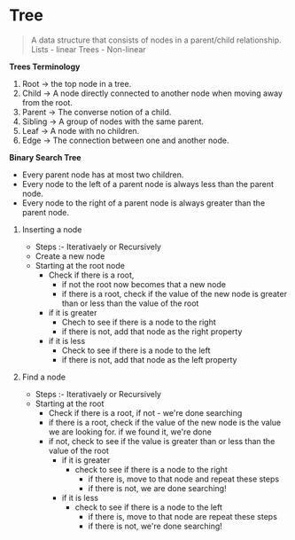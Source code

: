 # Tree

> A data structure that consists of nodes in a parent/child relationship.
> Lists - linear
> Trees - Non-linear

**Trees Terminology**

1. Root -> the top node in a tree.
2. Child -> A node directly connected to another node when moving away from the root.
3. Parent -> The converse notion of a child.
4. Sibling -> A group of nodes with the same parent.
5. Leaf -> A node with no children.
6. Edge -> The connection between one and another node.

**Binary Search Tree**

- Every parent node has at most two children.
- Every node to the left of a parent node is always less than the parent node.
- Every node to the right of a parent node is always greater than the parent node.

1. Inserting a node

   - Steps :- Iterativaely or Recursively
   - Create a new node
   - Starting at the root node
     - Check if there is a root,
       - if not the root now becomes that a new node
       - if there is a root, check if the value of the new node is greater than or less than the value of the root
     - if it is greater
       - Chech to see if there is a node to the right
       - if there is not, add that node as the right property
     - if it is less
       - Check to see if there is a node to the left
       - if there is not, add that node as the left property

2. Find a node

   - Steps :- Iterativaely or Recursively
   - Starting at the root
     - Check if there is a root, if not - we're done searching
     - if there is a root, check if the value of the new node is the value we are looking for. if we found it, we're done
     - if not, check to see if the value is greater than or less than the value of the root
       - if it is greater
         - check to see if there is a node to the right
           - if there is, move to that node and repeat these steps
           - if there is not, we are done searching!
       - if it is less
         - check to see if there is a node to the left
           - if there is, move to that node are repeat these steps
           - if there is not, we're done searching!
